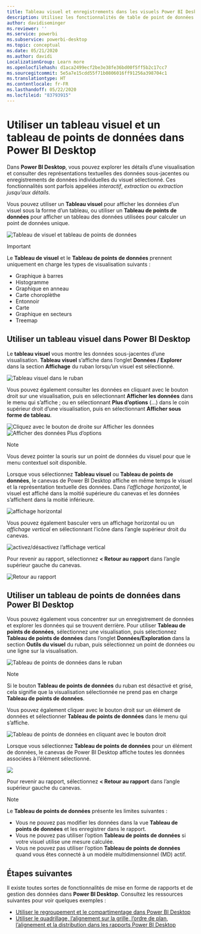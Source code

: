 ```yaml
---
title: Tableau visuel et enregistrements dans les visuels Power BI Desktop
description: Utilisez les fonctionnalités de table de point de données et de tableau visuel de Power BI Desktop pour approfondir les détails
author: davidiseminger
ms.reviewer: ''
ms.service: powerbi
ms.subservice: powerbi-desktop
ms.topic: conceptual
ms.date: 05/21/2020
ms.author: davidi
LocalizationGroup: Learn more
ms.openlocfilehash: d1aca2499ecf2be3e38fe36bd00f5ff5b2c17cc7
ms.sourcegitcommit: 5e5a7e15cdd55f71b0806016ff91256a398704c1
ms.translationtype: HT
ms.contentlocale: fr-FR
ms.lasthandoff: 05/22/2020
ms.locfileid: "83793915"
---
```

# <a name="use-visual-table-and-data-point-table-in-power-bi-desktop"></a>Utiliser un tableau visuel et un tableau de points de données dans Power BI Desktop
Dans **Power BI Desktop**, vous pouvez explorer les détails d’une visualisation et consulter des représentations textuelles des données sous-jacentes ou enregistrements de données individuelles du visuel sélectionné. Ces fonctionnalités sont parfois appelées *interactif*, *extraction* ou *extraction jusqu’aux détails*.

Vous pouvez utiliser un **Tableau visuel** pour afficher les données d’un visuel sous la forme d’un tableau, ou utiliser un **Tableau de points de données** pour afficher un tableau des données utilisées pour calculer un point de données unique. 

![Tableau de visuel et tableau de points de données](media/desktop-see-data-see-records/see-data-record.png)

>[!IMPORTANT]
>Le **Tableau de visuel** et le **Tableau de points de données** prennent uniquement en charge les types de visualisation suivants :
>  - Graphique à barres
>  - Histogramme
>  - Graphique en anneau
>  - Carte choroplèthe
>  - Entonnoir
>  - Carte
>  - Graphique en secteurs
>  - Treemap

## <a name="use-visual-table-in-power-bi-desktop"></a>Utiliser un tableau visuel dans Power BI Desktop

Le **tableau visuel** vous montre les données sous-jacentes d’une visualisation. **Tableau visuel** s’affiche dans l’onglet **Données / Explorer** dans la section **Affichage** du ruban lorsqu’un visuel est sélectionné.

![Tableau visuel dans le ruban](media/desktop-see-data-see-records/visual-table-01.png)

Vous pouvez également consulter les données en cliquant avec le bouton droit sur une visualisation, puis en sélectionnant **Afficher les données** dans le menu qui s’affiche ; ou en sélectionnant **Plus d’options** (...) dans le coin supérieur droit d’une visualisation, puis en sélectionnant **Afficher sous forme de tableau**.

![Cliquez avec le bouton de droite sur Afficher les données](media/desktop-see-data-see-records/visual-table-02.png)&nbsp;&nbsp;![Afficher des données Plus d’options](media/desktop-see-data-see-records/visual-table-03.png)

> [!NOTE]
> Vous devez pointer la souris sur un point de données du visuel pour que le menu contextuel soit disponible.

Lorsque vous sélectionnez **Tableau visuel** ou **Tableau de points de données**, le canevas de Power BI Desktop affiche en même temps le visuel et la représentation textuelle des données. Dans *l’affichage horizontal*, le visuel est affiché dans la moitié supérieure du canevas et les données s’affichent dans la moitié inférieure. 

![affichage horizontal](media/desktop-see-data-see-records/visual-table-04.png)

Vous pouvez également basculer vers un affichage horizontal ou un *affichage vertical* en sélectionnant l’icône dans l’angle supérieur droit du canevas.

![activez/désactivez l’affichage vertical](media/desktop-see-data-see-records/visual-table-05.png)

Pour revenir au rapport, sélectionnez **< Retour au rapport** dans l’angle supérieur gauche du canevas.

![Retour au rapport](media/desktop-see-data-see-records/visual-table-06.png)

## <a name="use-data-point-table-in-power-bi-desktop"></a>Utiliser un tableau de points de données dans Power BI Desktop

Vous pouvez également vous concentrer sur un enregistrement de données et explorer les données qui se trouvent derrière. Pour utiliser **Tableau de points de données**, sélectionnez une visualisation, puis sélectionnez **Tableau de points de données** dans l’onglet **Données/Exploration** dans la section **Outils du visuel** du ruban, puis sélectionnez un point de données ou une ligne sur la visualisation. 

![Tableau de points de données dans le ruban](media/desktop-see-data-see-records/visual-table-07.png)

> [!NOTE]
> Si le bouton **Tableau de points de données** du ruban est désactivé et grisé, cela signifie que la visualisation sélectionnée ne prend pas en charge **Tableau de points de données**.

Vous pouvez également cliquer avec le bouton droit sur un élément de données et sélectionner **Tableau de points de données** dans le menu qui s’affiche.

![Tableau de points de données en cliquant avec le bouton droit](media/desktop-see-data-see-records/visual-table-08.png)

Lorsque vous sélectionnez **Tableau de points de données** pour un élément de données, le canevas de Power BI Desktop affiche toutes les données associées à l’élément sélectionné. 

![](media/desktop-see-data-see-records/visual-table-09.png)

Pour revenir au rapport, sélectionnez **< Retour au rapport** dans l’angle supérieur gauche du canevas.


> [!NOTE]
>Le **Tableau de points de données** présente les limites suivantes :
> - Vous ne pouvez pas modifier les données dans la vue **Tableau de points de données** et les enregistrer dans le rapport.
> - Vous ne pouvez pas utiliser l’option **Tableau de points de données** si votre visuel utilise une mesure calculée.
> - Vous ne pouvez pas utiliser l’option **Tableau de points de données** quand vous êtes connecté à un modèle multidimensionnel (MD) actif.

## <a name="next-steps"></a>Étapes suivantes
Il existe toutes sortes de fonctionnalités de mise en forme de rapports et de gestion des données dans **Power BI Desktop**. Consultez les ressources suivantes pour voir quelques exemples :

* [Utiliser le regroupement et le compartimentage dans Power BI Desktop](desktop-grouping-and-binning.md)
* [Utiliser le quadrillage, l’alignement sur la grille, l’ordre de plan, l’alignement et la distribution dans les rapports Power BI Desktop](desktop-gridlines-snap-to-grid.md)

